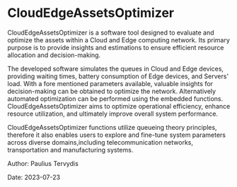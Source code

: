 # CloudEdgeAssetsOptimizer   
    
CloudEdgeAssetsOptimizer is a software tool designed to evaluate and 
optimize the assets within a Cloud and Edge computing network. Its primary 
purpose is to provide insights and estimations to ensure efficient resource
allocation and decision-making. 

The developed software simulates the queues in Cloud and Edge devices, 
providing waiting times, battery consumption of Edge devices, and Servers' 
load. With a fore mentioned parameters available, valuable insights 
for decision-making can be obtained to optimize the network. Alternatively 
automated optimization can be performed using the embedded functions. 
CloudEdgeAssetsOptimizer aims to optimize operational efficiency, 
enhance resource utilization, and ultimately improve overall system 
performance. 

CloudEdgeAssetsOptimizer functions utilize queueing theory principles, 
therefore it also enables users to explore and fine-tune system parameters 
across diverse domains,including telecommunication networks, transportation
and manufacturing systems.

Author: Paulius Tervydis
 
Date: 2023-07-23